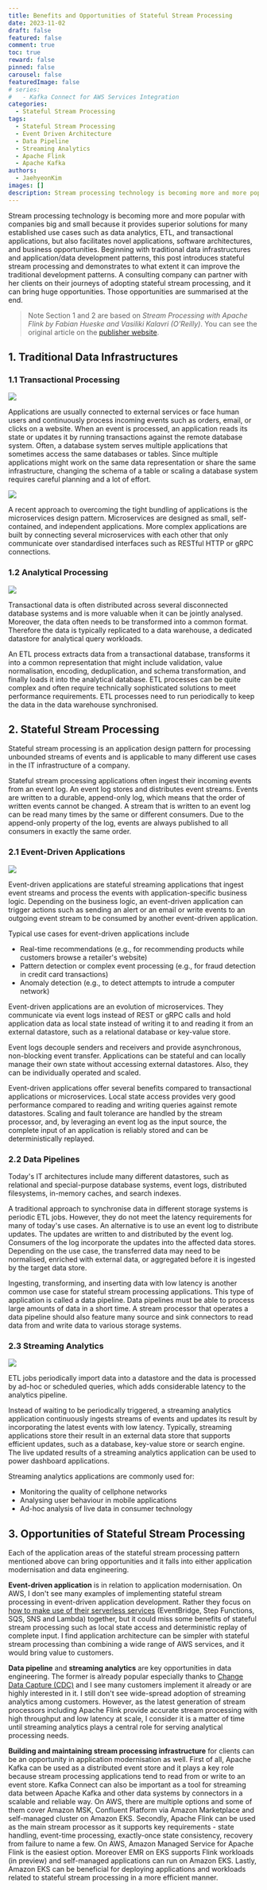 ```yaml
---
title: Benefits and Opportunities of Stateful Stream Processing
date: 2023-11-02
draft: false
featured: false
comment: true
toc: true
reward: false
pinned: false
carousel: false
featuredImage: false
# series:
#   - Kafka Connect for AWS Services Integration
categories:
  - Stateful Stream Processing
tags: 
  - Stateful Stream Processing
  - Event Driven Architecture
  - Data Pipeline
  - Streaming Analytics
  - Apache Flink
  - Apache Kafka
authors:
  - JaehyeonKim
images: []
description: Stream processing technology is becoming more and more popular with companies big and small because it provides superior solutions for many established use cases such as data analytics, ETL, and transactional applications, but also facilitates novel applications, software architectures, and business opportunities. Beginning with traditional data infrastructures and application/data development patterns, this post introduces stateful stream processing and demonstrates to what extent it can improve the traditional development patterns. A consulting company can partner with her clients on their journeys of adopting stateful stream processing, and it can bring huge opportunities. Those opportunities are summarised at the end.
---
```


Stream processing technology is becoming more and more popular with companies big and small because it provides superior solutions for many established use cases such as data analytics, ETL, and transactional applications, but also facilitates novel applications, software architectures, and business opportunities. Beginning with traditional data infrastructures and application/data development patterns, this post introduces stateful stream processing and demonstrates to what extent it can improve the traditional development patterns. A consulting company can partner with her clients on their journeys of adopting stateful stream processing, and it can bring huge opportunities. Those opportunities are summarised at the end.

> Note Section 1 and 2 are based on _Stream Processing with Apache Flink by Fabian Hueske and Vasiliki Kalavri (O'Reilly)_. You can see the original article on the [publisher website](https://www.oreilly.com/library/view/stream-processing-with/9781491974285/ch01.html).

## 1. Traditional Data Infrastructures

### 1.1 Transactional Processing

![](figure1.png#center)

Applications are usually connected to external services or face human users and continuously process incoming events such as orders, email, or clicks on a website. When an event is processed, an application reads its state or updates it by running transactions against the remote database system. Often, a database system serves multiple applications that sometimes access the same databases or tables. Since multiple applications might work on the same data representation or share the same infrastructure, changing the schema of a table or scaling a database system requires careful planning and a lot of effort.

![](figure2.png#center)

A recent approach to overcoming the tight bundling of applications is the microservices design pattern. Microservices are designed as small, self-contained, and independent applications. More complex applications are built by connecting several microservices with each other that only communicate over standardised interfaces such as RESTful HTTP or gRPC connections.

### 1.2 Analytical Processing

![](figure3.png#center)

Transactional data is often distributed across several disconnected database systems and is more valuable when it can be jointly analysed. Moreover, the data often needs to be transformed into a common format. Therefore the data is typically replicated to a data warehouse, a dedicated datastore for analytical query workloads.

An ETL process extracts data from a transactional database, transforms it into a common representation that might include validation, value normalisation, encoding, deduplication, and schema transformation, and finally loads it into the analytical database. ETL processes can be quite complex and often require technically sophisticated solutions to meet performance requirements. ETL processes need to run periodically to keep the data in the data warehouse synchronised.

## 2. Stateful Stream Processing

Stateful stream processing is an application design pattern for processing unbounded streams of events and is applicable to many different use cases in the IT infrastructure of a company.

Stateful stream processing applications often ingest their incoming events from an event log. An event log stores and distributes event streams. Events are written to a durable, append-only log, which means that the order of written events cannot be changed. A stream that is written to an event log can be read many times by the same or different consumers. Due to the append-only property of the log, events are always published to all consumers in exactly the same order.

### 2.1 Event-Driven Applications

![](figure4.png#center)

Event-driven applications are stateful streaming applications that ingest event streams and process the events with application-specific business logic. Depending on the business logic, an event-driven application can trigger actions such as sending an alert or an email or write events to an outgoing event stream to be consumed by another event-driven application.

Typical use cases for event-driven applications include

* Real-time recommendations (e.g., for recommending products while customers browse a retailer's website)
* Pattern detection or complex event processing (e.g., for fraud detection in credit card transactions)
* Anomaly detection (e.g., to detect attempts to intrude a computer network)

Event-driven applications are an evolution of microservices. They communicate via event logs instead of REST or gRPC calls and hold application data as local state instead of writing it to and reading it from an external datastore, such as a relational database or key-value store.

Event logs decouple senders and receivers and provide asynchronous, non-blocking event transfer. Applications can be stateful and can locally manage their own state without accessing external datastores. Also, they can be individually operated and scaled.

Event-driven applications offer several benefits compared to transactional applications or microservices. Local state access provides very good performance compared to reading and writing queries against remote datastores. Scaling and fault tolerance are handled by the stream processor, and, by leveraging an event log as the input source, the complete input of an application is reliably stored and can be deterministically replayed.

### 2.2 Data Pipelines

Today's IT architectures include many different datastores, such as relational and special-purpose database systems, event logs, distributed filesystems, in-memory caches, and search indexes. 

A traditional approach to synchronise data in different storage systems is periodic ETL jobs. However, they do not meet the latency requirements for many of today's use cases. An alternative is to use an event log to distribute updates. The updates are written to and distributed by the event log. Consumers of the log incorporate the updates into the affected data stores. Depending on the use case, the transferred data may need to be normalised, enriched with external data, or aggregated before it is ingested by the target data store.

Ingesting, transforming, and inserting data with low latency is another common use case for stateful stream processing applications. This type of application is called a data pipeline. Data pipelines must be able to process large amounts of data in a short time. A stream processor that operates a data pipeline should also feature many source and sink connectors to read data from and write data to various storage systems.

### 2.3 Streaming Analytics

![](figure5.png#center)

ETL jobs periodically import data into a datastore and the data is processed by ad-hoc or scheduled queries, which adds considerable latency to the analytics pipeline.

Instead of waiting to be periodically triggered, a streaming analytics application continuously ingests streams of events and updates its result by incorporating the latest events with low latency. Typically, streaming applications store their result in an external data store that supports efficient updates, such as a database, key-value store or search engine. The live updated results of a streaming analytics application can be used to power dashboard applications.

Streaming analytics applications are commonly used for:

* Monitoring the quality of cellphone networks
* Analysing user behaviour in mobile applications
* Ad-hoc analysis of live data in consumer technology

## 3. Opportunities of Stateful Stream Processing

Each of the application areas of the stateful stream processing pattern mentioned above can bring opportunities and it falls into either application modernisation and data engineering. 

**Event-driven application** is in relation to application modernisation. On AWS, I don't see many examples of implementing stateful stream processing in event-driven application development. Rather they focus on [how to make use of their serverless services](https://serverlessland.com/event-driven-architecture) (EventBridge, Step Functions, SQS, SNS and Lambda) together, but it could miss some benefits of stateful stream processing such as local state access and deterministic replay of complete input. I find application architecture can be simpler with stateful stream processing than combining a wide range of AWS services, and it would bring value to customers.

**Data pipeline** and **streaming analytics** are key opportunities in data engineering. The former is already popular especially thanks to [Change Data Capture (CDC)](https://en.wikipedia.org/wiki/Change_data_capture) and I see many customers implement it already or are highly interested in it. I still don't see wide-spread adoption of streaming analytics among customers. However, as the latest generation of stream processors including Apache Flink provide accurate stream processing with high throughput and low latency at scale, I consider it is a matter of time until streaming analytics plays a central role for serving analytical processing needs.

**Building and maintaining stream processing infrastructure** for clients can be an opportunity in application modernisation as well. First of all, Apache Kafka can be used as a distributed event store and it plays a key role because stream processing applications tend to read from or write to an event store. Kafka Connect can also be important as a tool for streaming data between Apache Kafka and other data systems by connectors in a scalable and reliable way. On AWS, there are multiple options and some of them cover Amazon MSK, Confluent Platform via Amazon Marketplace and self-managed cluster on Amazon EKS. Secondly, Apache Flink can be used as the main stream processor as it supports key requirements - state handling, event-time processing, exactly-once state consistency, recovery from failure to name a few. On AWS, Amazon Managed Service for Apache Flink is the easiest option. Moreover EMR on EKS supports Flink workloads (in preview) and self-managed applications can run on Amazon EKS. Lastly, Amazon EKS can be beneficial for deploying applications and workloads related to stateful stream processing in a more efficient manner.
